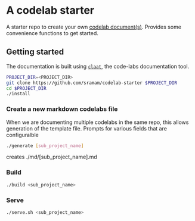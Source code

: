 # A codelab starter

A starter repo to create your own [codelab document(s)](https://github.com/googlecodelabs/tools).
Provides some convenience functions to get started.

## Getting started
The documentation is built using [`claat`](https://github.com/googlecodelabs/tools/tree/main/claat), the code-labs documentation tool.

```sh
PROJECT_DIR=<PROJECT_DIR>
git clone https://github.com/sramam/codelab-starter $PROJECT_DIR
cd $PROJECT_DIR
./install
```

### Create a new markdown codelabs file
When we are documenting multiple codelabs in the same repo, 
this allows generation of the template file. Prompts for various
fields that are configuralble

```sh
./generate [sub_project_name]
```

creates ./md/[sub_project_name].md

### Build

```sh
./build <sub_project_name>
```

### Serve
```sh
./serve.sh <sub_project_name>
```
